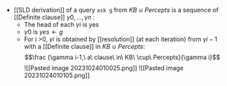 - [[SLD derivation]] of a query `ask g` from $KB\ \cup\ Percepts$ is a sequence of [[Definite clause]] $\gamma0, ...,\gamma n$ :
	- The head of each $\gamma i$ is yes
	- $\gamma 0$ is $yes \leftarrow g$
	- For i >0, $\gamma i$ is obtained by [[resolution]] (at each iteration) from $\gamma i-1$ with a [[Definite clause]] in $KB\ \cup\ Percepts$: $$\frac {\gamma i-1,\ a\ clause\ in\ KB\ \cup\ Percepts}{\gamma i}$$![[Pasted image 20231024010025.png]]
![[Pasted image 20231024010105.png]]